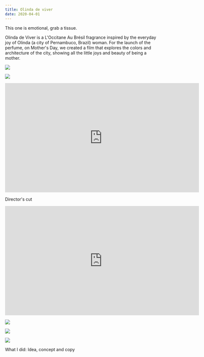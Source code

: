 ```yaml
---
title: Olinda de viver
date: 2020-04-01
---
```

<div class="post-container">
  <div class="text-idea">
This one is emotional, grab a tissue.

Olinda de Viver is a L'Occitane Au Brésil fragrance inspired by the everyday joy of Olinda (a city of Pernambuco, Brazil) woman. For the launch of the perfume, on Mother's Day, we created a film that explores the colors and architecture of the city, showing all the little joys and beauty of being a mother.

  </div>

  <div class="img-idea">

![](https://ucarecdn.com/4cd4b5c1-212c-464b-a9ba-a16897378348/-/crop/1560x2202/60,0/-/preview/)

![](https://ucarecdn.com/7a9d390c-026e-4e6d-875b-f1e701ea1ae3/)

</div>
 </div>

<iframe src="https://player.vimeo.com/video/283813789?title=0&byline=0&portrait=0" width="640" height="360" frameborder="0" allow="autoplay; fullscreen" allowfullscreen></iframe>

Director's  cut

<iframe src="https://player.vimeo.com/video/283958669?title=0&byline=0&portrait=0" width="640" height="360" frameborder="0" allow="autoplay; fullscreen; picture-in-picture" allowfullscreen></iframe>

![](https://ucarecdn.com/e601724e-7aff-4b15-91a3-6a8de62f576e/)

![](https://ucarecdn.com/eac7b8eb-a90b-4bad-b1ae-3a2d0d73c6b9/)

![](https://ucarecdn.com/f13a3186-c41b-49bd-a324-6d51cc3dcf06/)

What I did: Idea, concept and copy